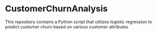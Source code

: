 # CustomerChurnAnalysis
This repository contains a Python script that utilizes logistic regression to predict customer churn based on various customer attributes
